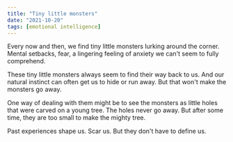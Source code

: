 ```yaml
---
title: "Tiny little monsters"
date: "2021-10-20"
tags: [emotional intelligence]
---
```


Every now and then, we find tiny little monsters lurking around the corner. Mental setbacks, fear, a lingering feeling of anxiety we can't seem to fully comprehend.

These tiny little monsters always seem to find their way back to us. And our natural instinct can often get us to hide or run away. But that won't make the monsters go away.

One way of dealing with them might be to see the monsters as little holes that were carved on a young tree. The holes never go away. But after some time, they are too small to make the mighty tree.

Past experiences shape us. Scar us. But they don't have to define us.
